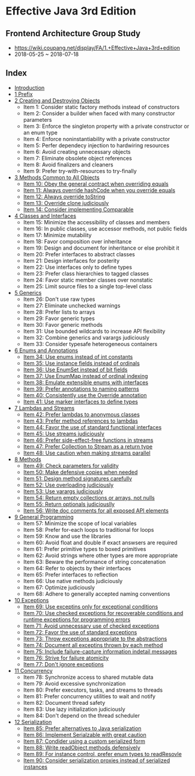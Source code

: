 # Effective Java 3rd Edition

## Frontend Architecture Group Study
* https://wiki.coupang.net/display/FA/1.+Effective+Java+3rd+edition
* 2018-05-25 ~ 2018-07-18

## Index
* [Introduction](README.md)
* [1 Prefix](1_prefix/README.md)
* [2 Creating and Destroying Objects](2_creating_and_destroying_objects/README.md)
   * Item 1: Consider static factory methods instead of constructors
   * Item 2: Consider a builder when faced with many constructor parameters
   * Item 3: Enforce the singleton property with a private constructor or an enum type  
   * Item 4: Enforce noninstantiability with a private constructor
   * Item 5: Perfer dependecy injection to hardwiring resources
   * Item 6: Avoid creating unnecessary objects
   * Item 7: Eliminate obsolete object references
   * Item 8: Avoid finalizers and cleaners
   * Item 9: Prefer try-with-resources to try-finally
* [3 Methods Common to All Objects](3_methods_common_to_all_objects/README.md)
   * [Item 10: Obey the general contract when overriding equals](3_methods_common_to_all_objects/item_10_obey_the_general_contract_when_overriding_equals.md)
   * [Item 11: Always override hashCode when you override equals](3_methods_common_to_all_objects/item_11_always_override_hashcode_when_you_override_equals.md)
   * [Item 12: Always override toString](3_methods_common_to_all_objects/item_12_always_override_tostring.md)
   * [Item 13: Override clone judiciously](3_methods_common_to_all_objects/item_13_override_clone_judiciously.md)
   * [Item 14: Consider implementing Comparable](3_methods_common_to_all_objects/item_14_consider_implementing_comparable.md)
* [4 Classes and Interfaces](4_classes_and_interfaces/README.md)
   * Item 15: Minimize the accessibility of classes and members
   * Item 16: In public classes, use accessor methods, not public fields
   * Item 17: Minimize mutability
   * Item 18: Favor composition over inheritance  
   * Item 19: Design and document for inheritance or else prohibit  it  
   * Item 20: Prefer interfaces to abstract classes  
   * Item 21: Design interfaces for posterity
   * Item 22: Use interfaces only to define types  
   * Item 23: Prefer class hierarchies to tagged classes  
   * Item 24: Favor static member classes over nonstatic
   * Item 25: Limit source files to a single top-level class
* [5 Generics](5_generics/README.md)
   * Item 26: Don't use raw types
   * Item 27: Eliminate unchecked warnings
   * Item 28: Prefer lists to arrays
   * Item 29: Favor generic types
   * Item 30: Favor generic methods
   * Item 31: Use bounded wildcards to increase API flexibility
   * Item 32: Combine generics and varargs judiciously
   * Item 33: Consider typesafe heterogeneous containers
* [6 Enums and Annotations](6_enums_and_annotations/README.md)
   * [Item 34: Use enums instead of int constants](6_enums_and_annotations/item_34_use_enums_instead_of_int_constants.md)
   * [Item 35: Use instance fields instead of ordinals](6_enums_and_annotations/item_35_use_instance_fields_instead_of_ordinals.md)
   * [Item 36: Use EnumSet instead of bit fields](6_enums_and_annotations/item_36_use_enumset_instead_of_bit_fields.md)
   * [Item 37: Use EnumMap instead of ordinal indexing](6_enums_and_annotations/item_37_use_enummap_instead_of_ordinal_indexing.md)
   * [Item 38: Emulate extensible enums with interfaces](6_enums_and_annotations/item_38_emulate_extensible_enums_with_interfaces.md)
   * [Item 39: Prefer annotations to naming patterns](6_enums_and_annotations/item_39_prefer_annotations_to_naming_patterns.md)
   * [Item 40: Consistently use the Override annotation](6_enums_and_annotations/item_40_consistently_use_the_override_annotation.md)
   * [Item 41: Use marker interfaces to define types](6_enums_and_annotations/item_41_use_marker_interfaces_to_define_types.md)
* [7 Lambdas and Streams](7_lambdas_and_streams/README.md)
   * [Item 42: Prefer lambdas to anonymous classes](7_lambdas_and_streams/item_42_prefer_lambdas_to_anonymous_classes.md)
   * [Item 43: Prefer method references to lambdas](7_lambdas_and_streams/item_43_prefer_method_references_to_lambdas.md)
   * [Item 44: Favor the use of standard functional interfaces](7_lambdas_and_streams/item_44_favor_the_use_of_standard_functional_interfaces.md)
   * [Item 45: Use streams judiciously](7_lambdas_and_streams/item_45_use_streams_judiciously.md)
   * [Item 46: Prefer side-effect-free functions in streams](7_lambdas_and_streams/item_46_prefer_side-effect-free_functions_in_streams.md)
   * [Item 47: Prefer Collection to Stream as a return type](7_lambdas_and_streams/item_47_prefer_collection_to_stream_as_a_return_type.md)
   * [Item 48: Use caution when making streams parallel](7_lambdas_and_streams/item_48_use_caution_when_making_streams_parallel.md)
* [8 Methods](8_methods/README.md)
   * [Item 49: Check parameters for validity](8_methods/item_49_check_parameters_for_validity.md)
   * [Item 50: Make defensive copies when needed](8_methods/item_50_make_defensive_copies_when_needed.md)
   * [Item 51: Design method signatures carefully](8_methods/item_51_design_method_signatures_carefully.md)
   * [Item 52: Use overloading judiciously](8_methods/item_52_use_overloading_judiciously.md)
   * [Item 53: Use varargs judiciously](8_methods/item_53_use_varargs_judiciously.md)
   * [Item 54: Return empty collections or arrays, not nulls](8_methods/item_54_return_empty_collections_or_arrays,_not_nulls.md)
   * [Item 55: Return optionals judiciouslly](8_methods/item_55_return_optionals_judiciouslly.md)
   * [Item 56: Write doc comments for all exposed API elements](8_methods/item_56_write_doc_comments_for_all_exposed_api_elements.md)
* [9 General Programming](9_general_programming/README.md)
   * Item 57: Minimize the scope of local variables
   * Item 58: Prefer for-each loops to traditional for loops
   * Item 59: Know and use the libraries
   * Item 60: Avoid float and double if exact answsers are required
   * Item 61: Prefer primitive types to boxed primitives
   * Item 62: Avoid strings where other types are more appropriate
   * Item 63: Beware the performance of string concatenation
   * Item 64: Refer to objects by their interfaces
   * Item 65: Prefer interfaces to reflection
   * Item 66: Use native methods judiciously
   * Item 67: Optimize judiciously
   * Item 68: Adhere to generally accepted naming conventions
* [10 Exceptions](10_exceptions/README.md)
   * [Item 69: Use exceptins only for exceptional conditions](10_exceptions/item_69_use_exceptions_only_for_exceptional_conditions.md)
   * [Item 70: Use checked exceptions for recoverable conditions and runtime exceptions for programming errors](10_exceptions/item_70_use_checked_exceptions_for_recoverable_conditions_and_runtime_exceptions_for_programming_errors.md)
   * [Item 71: Avoid unnecessary use of checked exceptions](10_exceptions/item_71_avoid_unnecessary_use_of_checked_exceptions.md)
   * [Item 72: Favor the use of standard exceptions](10_exceptions/item_72_favor_the_use_of_standard_exceptions.md)
   * [Item 73: Throw exceptions appropriate to the abstractions](10_exceptions/item_73_throw_exceptions_appropriate_to_the_abstractions.md)
   * [Item 74: Document all exceptins thrown by each method](10_exceptions/item_74_document_all_exceptins_thrown_by_each_method.md)
   * [Item 75: Include failure-capture information indetail messages](10_exceptions/item_75_include_failure-capture_information_indetail_messages.md)
   * [Item 76: Strive for failure atomicity](10_exceptions/item_76_strive_for_failure_atomicity.md)
   * [Item 77: Don't ignore exceptions](10_exceptions/item_77_dont_ignore_exceptions.md)
* [11 Concurrency](11_concurrency/README.md)
   * Item 78: Synchronize access to shared mutable data
   * Item 79: Avoid excessive synchronization
   * Item 80: Prefer executors, tasks, and streams to threads
   * Item 81: Prefer concurrency utilities to wait and notify
   * Item 82: Document thread safety
   * Item 83: Use lazy initialization judiciously
   * Item 84: Don't depend on the thread scheduler
* [12 Serialization](12_serialization/README.md)
   * [Item 85: Prefer alternatives to Java serialization](12_serialization/item_85_prefer_alternatives_to_java_serialization.md)
   * [Item 86: Implement Serialzable with great caution](12_serialization/item_86_implement_serializable_with_great_caution.md)
   * [Item 87: Condider using a custom serialized form](12_serialization/item_87_consider_using_a_custom_serialized_form.md)
   * [Item 88: Write readObject methods defensively](12_serialization/item_88_write_readobject_methods_defensively.md)
   * [Item 89: For instance control, prefer enum types to readResovle](12_serialization/item_89_for_instance_control,_prefer_enum_types_to_readresolve.md)
   * [Item 90: Consider serialization proxies instead of serialized instances](12_serialization/item_90_consider_serialization_proxies_instead_of_serialized_instances.md)

